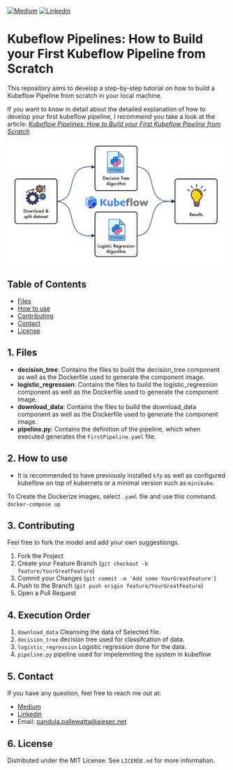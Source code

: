 <!-- PROJECT SHIELDS -->
<!--
*** See the bottom of this document for the declaration of the reference variables
*** for contributors-url, forks-url, etc. This is an optional, concise syntax you may use.
*** https://www.markdownguide.org/basic-syntax/#reference-style-links
-->
[![Medium][medium-shield]][medium-url]
[![Linkedin][linkedin-shield]][linkedin-url]

# Kubeflow Pipelines: How to Build your First Kubeflow Pipeline from Scratch
This repository aims to develop a step-by-step tutorial on how to build a Kubeflow Pipeline from scratch in your local machine.

If you want to know in detail about the detailed explanation of how to develop your first kubeflow pipeline, I recommend you take a look at the article: <a href="Kubeflow Pipelines: How to Build your First Kubeflow Pipeline from Scratch"> *Kubeflow Pipelines: How to Build your First Kubeflow Pipeline from Scratch*</a>

<p align="center">
<img src='img/kubeflow.jpg'>
</p>

<!-- TABLE OF CONTENTS -->
## Table of Contents

* [Files](#files)
* [How to use](#how-to-use)
* [Contributing](#contributing)
* [Contact](#contact)
* [License](#license)

<!-- files -->
## 1. Files
* **decision_tree**: Contains the files to build the decision_tree component as well as the Dockerfile used to generate the component image.
* **logistic_regression**: Contains the files to build the logistic_regression component as well as the Dockerfile used to generate the component image.
* **download_data**: Contains the files to build the download_data component as well as the Dockerfile used to generate the component image.
* **pipeline.py**: Contains the definition of the pipeline, which when executed generates the ``FirstPipeline.yaml`` file.


<!-- how-to-use -->
## 2. How to use
* It is recommended to have previously installed ``kfp`` as well as configured kubeflow on top of kubernets or a minimal version such as ``minikube``.

To Create the Dockerize images, select  ``.yaml`` file and use this command.
``docker-compose up``



<!-- contributing -->
## 3. Contributing
Feel free to fork the model and add your own suggestiongs.

1. Fork the Project
2. Create your Feature Branch (`git checkout -b feature/YourGreatFeature`)
3. Commit your Changes (`git commit -m 'Add some YourGreatFeature'`)
4. Push to the Branch (`git push origin feature/YourGreatFeature`)
5. Open a Pull Request

## 4. Execution Order
1. `download_data` Cleansing the data of Selected file.
2. `decision_tree` decision tree used for classifcation of data.
3. `logistic_regression` Logistic regression done for the data.
4. `pipeline.py` pipeline used for impelemnting the system in kubeflow 

<!-- contact -->
## 5. Contact
If you have any question, feel free to reach me out at:
* <a href="https://wpandulap.medium.com/">Medium</a>
* <a href="http://www.linkedin.com/in/pandula-p-300776185">Linkedin</a>
* Email: pandula.pallewatta@aiesec.net

<!-- license -->
## 6. License
Distributed under the MIT License. See ``LICENSE.md`` for more information.


<!-- MARKDOWN LINKS & IMAGES -->
<!-- https://www.markdownguide.org/basic-syntax/#reference-style-links -->
[medium-shield]: https://img.shields.io/badge/medium-%2312100E.svg?&style=for-the-badge&logo=medium&logoColor=white
[medium-url]: https://wpandulap.medium.com/
[linkedin-shield]: https://img.shields.io/badge/linkedin-%230077B5.svg?&style=for-the-badge&logo=linkedin&logoColor=white
[linkedin-url]: http://www.linkedin.com/in/pandula-p-300776185